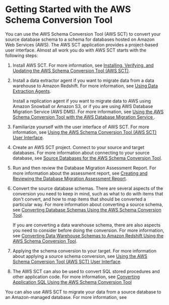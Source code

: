 # Getting Started with the AWS Schema Conversion Tool<a name="CHAP_GettingStarted"></a>

You can use the AWS Schema Conversion Tool \(AWS SCT\) to convert your source database schema to a schema for databases hosted on Amazon Web Services \(AWS\)\. The AWS SCT application provides a project\-based user interface\. Almost all work you do with AWS SCT starts with the following steps:

1. Install AWS SCT\. For more information, see [Installing, Verifying, and Updating the AWS Schema Conversion Tool \(AWS SCT\)](CHAP_Installing.md)\.

1. Install a data extractor agent if you want to migrate data from a data warehouse to Amazon Redshift\. For more information, see [Using Data Extraction Agents](CHAP_Agents.DW.md)\.

   Install a replication agent if you want to migrate data to AWS using Amazon Snowball or Amazon S3, or if you are using AWS Database Migration Service \(AWS DMS\)\. For more information, see [ Using the AWS Schema Conversion Tool with the AWS Database Migration Service ](CHAP_DMSIntegration.md)\.

1. Familiarize yourself with the user interface of AWS SCT\. For more information, see [ Using the AWS Schema Conversion Tool \(AWS SCT\) User Interface](CHAP_UserInterface.md)\.

1. Create an AWS SCT project\. Connect to your source and target databases\. For more information about connecting to your source database, see [Source Databases for the AWS Schema Conversion Tool](CHAP_Source.md)\.

1. Run and then review the Database Migration Assessment Report\. For more information about the assessment report, see [ Creating and Reviewing the Database Migration Assessment Report](CHAP_UserInterface.md#CHAP_UserInterface.AssessmentReport)\.

1. Convert the source database schemas\. There are several aspects of the conversion you need to keep in mind, such as what to do with items that don't convert, and how to map items that should be converted a particular way\. For more information about converting a source schema, see [Converting Database Schemas Using the AWS Schema Conversion Tool](CHAP_Converting.md)\.

   If you are converting a data warehouse schema, there are also aspects you need to consider before doing the conversion\. For more information, see [ Converting Data Warehouse Schemas to Amazon Redshift Using the AWS Schema Conversion Tool](CHAP_Converting.DW.md)\.

1. Applying the schema conversion to your target\. For more information about applying a source schema conversion, see [ Using the AWS Schema Conversion Tool \(AWS SCT\) User Interface](CHAP_UserInterface.md)\.

1. The AWS SCT can also be used to convert SQL stored procedures and other application code\. For more information, see [Converting Application SQL Using the AWS Schema Conversion Tool](CHAP_Converting.App.md)

You can also use AWS SCT to migrate your data from a source database to an Amazon\-managed database\. For more information, see 